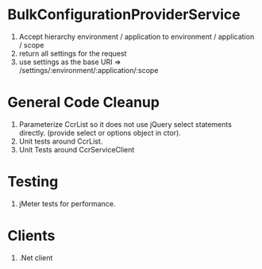 # BulkConfigurationProviderService
1. Accept hierarchy environment / application to environment / application / scope
1. return all settings for the request
1. use settings as the base URI => /settings/:environment/:application/:scope

# General Code Cleanup
1. Parameterize CcrList so it does not use jQuery select statements directly. (provide select or options object in ctor).
1. Unit tests around CcrList.
1. Unit Tests around CcrServiceClient

# Testing
1. jMeter tests for performance.

# Clients
1. .Net client